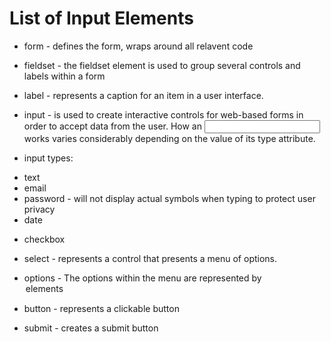 # List of Input Elements

* form - defines the form, wraps around all relavent code

* fieldset - the fieldset element is used to group several controls and labels within a form

* label - represents a caption for an item in a user interface.

* input - is used to create interactive controls for web-based forms in order to accept data from the user. How an <input> works varies considerably depending on the value of its type attribute.

* input types: 
- text
- email
- password - will not display actual symbols when typing to protect user privacy
- date

* checkbox

* select - represents a control that presents a menu of options.
* options - The options within the menu are represented by <option> elements

* button - represents a clickable button

* submit - creates a submit button